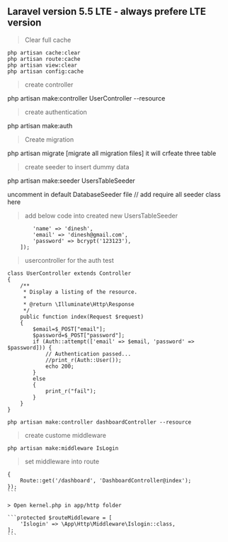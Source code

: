 ## Laravel version 5.5 LTE - always prefere LTE version

> Clear full cache

```
php artisan cache:clear
php artisan route:cache
php artisan view:clear
php artisan config:cache
```

> create controller

php artisan make:controller UserController --resource

> create authentication

php artisan make:auth

> Create migration

php artisan migrate [migrate all migration files] it will crfeate three table

> create seeder to insert dummy data

php artisan make:seeder UsersTableSeeder

uncomment in default DatabaseSeeder file // add require all seeder class here


> add below code into created new UsersTableSeeder

```DB::table('users')->insert([
		'name' => 'dinesh',
		'email' => 'dinesh@gmail.com',
		'password' => bcrypt('123123'),
	]);
```	
		
> usercontroller for the auth test

```use Illuminate\Support\Facades\Auth;
class UserController extends Controller
{
	/**
	 * Display a listing of the resource.
	 *
	 * @return \Illuminate\Http\Response
	 */
	public function index(Request $request)
	{
		$email=$_POST["email"];
		$password=$_POST["password"];
		if (Auth::attempt(['email' => $email, 'password' => $password])) {
			// Authentication passed...
			//print_r(Auth::User());
			echo 200;
		}
		else
		{
			print_r("fail");
		}
	}
}
```

```php artisan make:controller dashboardController --resource```

>create custome middleware

```php artisan make:middleware IsLogin```

>set middleware into route
````Route::middleware(['Islogin'])->group(function () 
{
	Route::get('/dashboard', 'DashboardController@index');
});
```

> Open kernel.php in app/http folder

```protected $routeMiddleware = [
	'Islogin' => \App\Http\Middleware\Islogin::class,
];	
```


		